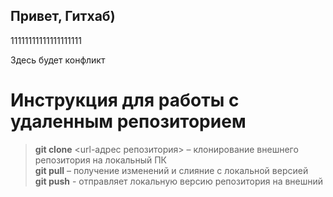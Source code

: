 ## Привет, Гитхаб)

11111111111111111111

Здесь будет конфликт

  # Инструкция для работы с удаленным репозиторием
> **git clone** <url-адрес репозитория> – клонирование внешнего репозитория на  локальный ПК  
> **git pull** – получение изменений и слияние с локальной версией  
> **git push** - отправляет локальную версию репозитория на внешний

